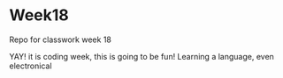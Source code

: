 # Week18
Repo for classwork week 18

YAY! it is coding week, this is going to be fun!
Learning a language, even electronical
